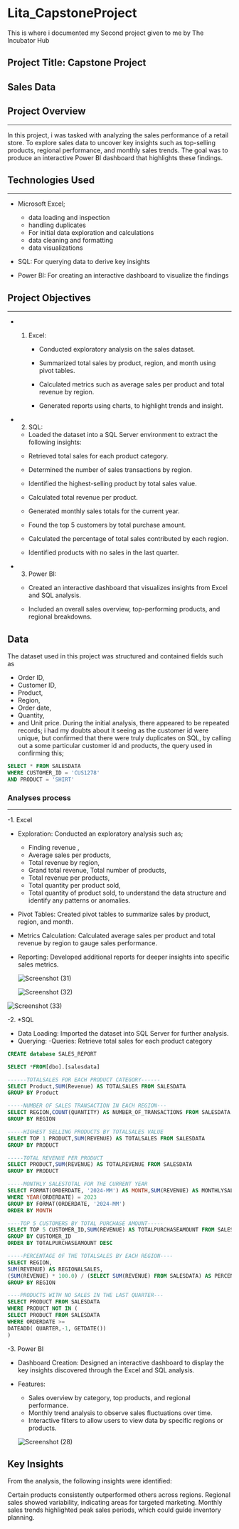 # Lita_CapstoneProject
This is where i documented my Second project given to me by The Incubator Hub 

## Project Title: Capstone Project 
## Sales Data
## Project Overview
---
In this project, i was tasked with analyzing the sales performance of a retail store. 
To explore sales data to uncover key insights such as top-selling products, regional 
performance, and monthly sales trends. The goal was to produce an interactive Power BI 
dashboard that highlights these findings.

## Technologies Used
---
- Microsoft Excel;
  - data loading and inspection
  - handling duplicates
  - For initial data exploration and calculations
  - data cleaning and formatting
  - data visualizations

- SQL: For querying data to derive key insights

- Power BI: For creating an interactive dashboard to visualize the findings

## Project Objectives
---
- 1. Excel:

     - Conducted exploratory analysis on the sales dataset.

     - Summarized total sales by product, region, and month using pivot tables.

     - Calculated metrics such as average sales per product and total revenue by region.

     - Generated reports using charts, to highlight trends and insight.
      
- 2. SQL:

    * Loaded the dataset into a SQL Server environment to extract the following insights:

    - Retrieved total sales for each product category.

    - Determined the number of sales transactions by region.

    - Identified the highest-selling product by total sales value.

    - Calculated total revenue per product.

    - Generated monthly sales totals for the current year.

    - Found the top 5 customers by total purchase amount.

    - Calculated the percentage of total sales contributed by each region.

    - Identified products with no sales in the last quarter.

- 3. Power BI:

    - Created an interactive dashboard that visualizes insights from Excel and SQL analysis.

    - Included an overall sales overview, top-performing products, and regional breakdowns.
 
 ## Data

The dataset used in this project was structured and contained fields such as 
- Order ID,
- Customer ID,
- Product,
- Region,
- Order date,
- Quantity,
- and Unit price.
During the initial analysis, there appeared to be repeated records; i had my doubts about it seeing as the customer id were unique, but confirmed that there were truly duplicates on SQL, by calling out a some particular customer id and products, the query used in confirming this;

```sql
SELECT * FROM SALESDATA
WHERE CUSTOMER_ID = 'CUS1278'
AND PRODUCT = 'SHIRT'

```
### Analyses process 
---
-1. Excel
- Exploration: Conducted an exploratory analysis such as;
  - Finding revenue ,
  - Average sales per products,
  - Total revenue by region,
  - Grand total revenue, Total number of products,
  - Total revenue per products,
  - Total quantity per product sold,
  - Total quantity of product sold, to understand the data structure and identify any patterns or anomalies.
  
- Pivot Tables: Created pivot tables to summarize sales by product, region, and month.
  
- Metrics Calculation: Calculated average sales per product and total revenue by region to gauge sales performance.
  
- Reporting: Developed additional reports for deeper insights into specific sales metrics.

  ![Screenshot (31)](https://github.com/user-attachments/assets/d5c4f182-5816-4591-bb8f-e63fe6343f5a)

  ![Screenshot (32)](https://github.com/user-attachments/assets/5a6ec578-b994-434b-b27c-c22a649052a2)


![Screenshot (33)](https://github.com/user-attachments/assets/68d0e73b-6439-4e1b-b87b-71a677913638)











-2. *SQL
- Data Loading: Imported the dataset into SQL Server for further analysis.
- Querying:
  -Queries: Retrieve total sales for each product category
```sql
CREATE database SALES_REPORT

SELECT *FROM[dbo].[salesdata]

------TOTALSALES FOR EACH PRODUCT CATEGORY------
SELECT Product,SUM(Revenue) AS TOTALSALES FROM SALESDATA
GROUP BY Product 

-----NUMBER OF SALES TRANSACTION IN EACH REGION---
SELECT REGION,COUNT(QUANTITY) AS NUMBER_OF_TRANSACTIONS FROM SALESDATA
GROUP BY REGION

-----HIGHEST SELLING PRODUCTS BY TOTALSALES VALUE
SELECT TOP 1 PRODUCT,SUM(REVENUE) AS TOTALSALES FROM SALESDATA
GROUP BY PRODUCT

-----TOTAL REVENUE PER PRODUCT
SELECT PRODUCT,SUM(REVENUE) AS TOTALREVENUE FROM SALESDATA
GROUP BY PRODUCT

-----MONTHLY SALESTOTAL FOR THE CURRENT YEAR
SELECT FORMAT(ORDERDATE, '2024-MM') AS MONTH,SUM(REVENUE) AS MONTHLYSALESTOTAL FROM SALESDATA
WHERE YEAR(ORDERDATE) = 2023
GROUP BY FORMAT(ORDERDATE, '2024-MM')
ORDER BY MONTH 

----TOP 5 CUSTOMERS BY TOTAL PURCHASE AMOUNT-----
SELECT TOP 5 CUSTOMER_ID,SUM(REVENUE) AS TOTALPURCHASEAMOUNT FROM SALESDATA
GROUP BY CUSTOMER_ID
ORDER BY TOTALPURCHASEAMOUNT DESC

-----PERCENTAGE OF THE TOTALSALES BY EACH REGION----
SELECT REGION,
SUM(REVENUE) AS REGIONALSALES,
(SUM(REVENUE) * 100.0) / (SELECT SUM(REVENUE) FROM SALESDATA) AS PERCENTAGEOFTOTALSALES FROM SALESDATA
GROUP BY REGION

----PRODUCTS WITH NO SALES IN THE LAST QUARTER---
SELECT PRODUCT FROM SALESDATA
WHERE PRODUCT NOT IN (
SELECT PRODUCT FROM SALESDATA 
WHERE ORDERDATE >=
DATEADD( QUARTER,-1, GETDATE())
)

```

-3. Power BI
- Dashboard Creation: Designed an interactive dashboard to display the key insights discovered through the Excel and SQL analysis.
- Features:
   - Sales overview by category, top products, and regional performance.
    - Monthly trend analysis to observe sales fluctuations over time.
    - Interactive filters to allow users to view data by specific regions or products.

     ![Screenshot (28)](https://github.com/user-attachments/assets/a7a5a167-521b-45ac-9a92-690b47d50c46)
 
 
  

## Key Insights
From the analysis, the following insights were identified:

Certain products consistently outperformed others across regions.
Regional sales showed variability, indicating areas for targeted marketing.
Monthly sales trends highlighted peak sales periods, which could guide inventory planning.






